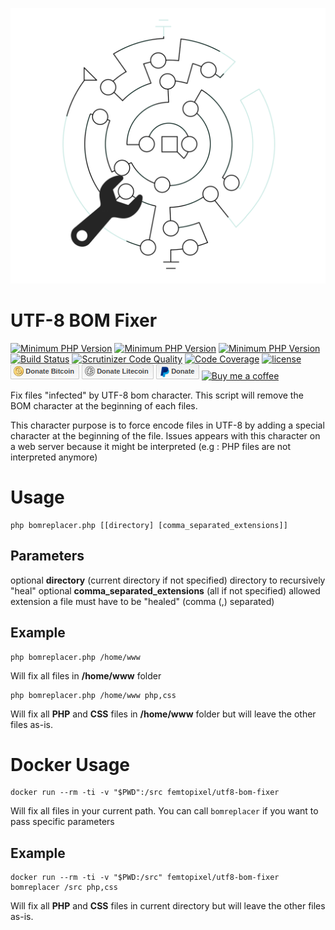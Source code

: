 ![logo](logo.png)

UTF-8 BOM Fixer
===============

[![Minimum PHP Version](https://img.shields.io/badge/php-%3E%3D%204.3-8892BF.svg?style=flat-square)](https://php.net/)
[![Minimum PHP Version](https://img.shields.io/badge/php-%3E%3D%205.0-8892BF.svg?style=flat-square)](https://php.net/)
[![Minimum PHP Version](https://img.shields.io/badge/php-%3E%3D%207.0-8892BF.svg?style=flat-square)](https://php.net/)
[![Build Status](https://scrutinizer-ci.com/g/femtopixel/utf8-bom-fixer/badges/build.png?b=master)](https://scrutinizer-ci.com/g/femtopixel/utf8-bom-fixer/build-status/master)
[![Scrutinizer Code Quality](https://scrutinizer-ci.com/g/femtopixel/utf8-bom-fixer/badges/quality-score.png?b=master)](https://scrutinizer-ci.com/g/femtopixel/utf8-bom-fixer/?branch=master)
[![Code Coverage](https://scrutinizer-ci.com/g/femtopixel/utf8-bom-fixer/badges/coverage.png?b=master)](https://scrutinizer-ci.com/g/femtopixel/utf8-bom-fixer/?branch=master)
[![license](https://img.shields.io/github/license/femtopixel/utf8-bom-fixer.svg?maxAge=2592000)]()
[![Bitcoin donation](https://github.com/jaymoulin/jaymoulin.github.io/raw/master/btc.png "Bitcoin donation")](https://m.freewallet.org/id/374ad82e/btc)
[![Litecoin donation](https://github.com/jaymoulin/jaymoulin.github.io/raw/master/ltc.png "Litecoin donation")](https://m.freewallet.org/id/374ad82e/ltc)
[![PayPal donation](https://github.com/jaymoulin/jaymoulin.github.io/raw/master/ppl.png "PayPal donation")](https://www.paypal.me/jaymoulin)
[![Buy me a coffee](https://www.buymeacoffee.com/assets/img/custom_images/orange_img.png "Buy me a coffee")](https://www.buymeacoffee.com/3Yu8ajd7W)

Fix files "infected" by UTF-8 bom character. This script will remove the BOM character at the beginning of each files.

This character purpose is to force encode files in UTF-8 by adding a special character at the beginning of the file.
Issues appears with this character on a web server because it might be interpreted (e.g : PHP files are not interpreted anymore)

Usage
===

```
php bomreplacer.php [[directory] [comma_separated_extensions]]
```

## Parameters 

optional **directory** (current directory if not specified) directory to recursively "heal"
optional **comma_separated_extensions** (all if not specified) allowed extension a file must have to be "healed" (comma (,) separated)

## Example

```
php bomreplacer.php /home/www
```

Will fix all files in **/home/www** folder

```
php bomreplacer.php /home/www php,css
```

Will fix all **PHP** and **CSS** files in **/home/www** folder but will leave the other files as-is.

Docker Usage
===========

```
docker run --rm -ti -v "$PWD":/src femtopixel/utf8-bom-fixer
```

Will fix all files in your current path. You can call `bomreplacer` if you want to pass specific parameters

Example
-------

```
docker run --rm -ti -v "$PWD:/src" femtopixel/utf8-bom-fixer bomreplacer /src php,css
```

Will fix all **PHP** and **CSS** files in current directory but will leave the other files as-is.

